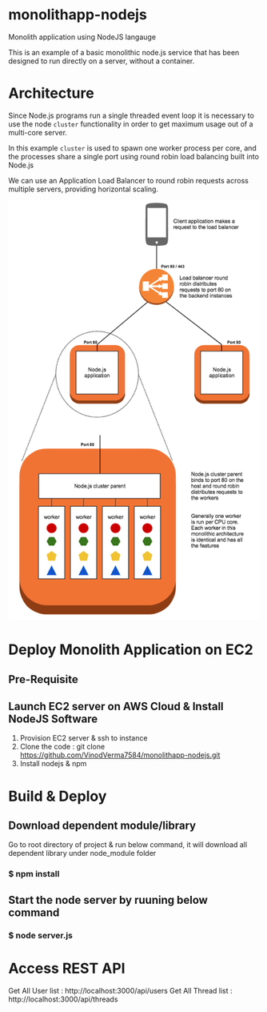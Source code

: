 # monolithapp-nodejs
Monolith application using NodeJS langauge

This is an example of a basic monolithic node.js service that has been designed to run directly on a server, without a container.

# Architecture

Since Node.js programs run a single threaded event loop it is necessary to use the node `cluster` functionality in order to get maximum usage out of a multi-core server.

In this example `cluster` is used to spawn one worker process per core, and the processes share a single port using round robin load balancing built into Node.js

We can use an Application Load Balancer to round robin requests across multiple servers, providing horizontal scaling.

![Reference diagram of the basic node application deployment](./images/monolithic-no-container.png)

# Deploy Monolith Application on EC2

## Pre-Requisite

## Launch EC2 server on AWS Cloud & Install NodeJS Software
1. Provision EC2 server & ssh to instance
2. Clone the code : git clone https://github.com/VinodVerma7584/monolithapp-nodejs.git
3. Install nodejs & npm

# Build & Deploy

## Download dependent module/library
Go to root directory of project & run below command, it will download all dependent library under node_module folder

### $ npm install 

## Start the node server by ruuning below command

### $ node server.js

# Access REST API

Get All User list : http://localhost:3000/api/users
Get All Thread list : http://localhost:3000/api/threads

